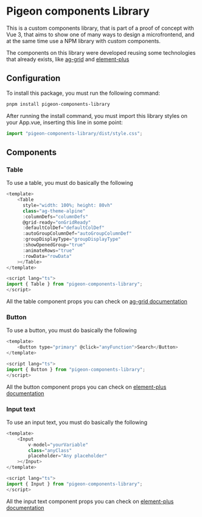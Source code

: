 # Pigeon components Library

This is a custom components library, that is part of a proof of concept with Vue 3, that aims to show one of many ways to design a microfrontend, and at the same time use a NPM library with custom components.

The components on this library were developed reusing some technologies that already exists, like [ag-grid](https://www.ag-grid.com/) and [element-plus](https://element-plus.org/en-US/)

## Configuration

To install this package, you must run the following command:

```sh
pnpm install pigeon-components-library
```

After running the install command, you must import this library styles on your App.vue, inserting this line in some point:

```js
import "pigeon-components-library/dist/style.css";
```

## Components

### Table

To use a table, you must do basically the following

```js
<template>
    <Table
      style="width: 100%; height: 80vh"
      class="ag-theme-alpine"
      :columnDefs="columnDefs"
      @grid-ready="onGridReady"
      :defaultColDef="defaultColDef"
      :autoGroupColumnDef="autoGroupColumnDef"
      :groupDisplayType="groupDisplayType"
      :showOpenedGroup="true"
      :animateRows="true"
      :rowData="rowData"
    ></Table>
</template>

<script lang="ts">
import { Table } from "pigeon-components-library";
</script>
```

All the table component props you can check on [ag-grid documentation](https://www.ag-grid.com/vue-data-grid/getting-started/)

### Button

To use a button, you must do basically the following

```js
<template>
    <Button type="primary" @click="anyFunction">Search</Button>
</template>

<script lang="ts">
import { Button } from "pigeon-components-library";
</script>
```

All the button component props you can check on [element-plus documentation](https://element-plus.org/en-US/component/button.html)

### Input text

To use an input text, you must do basically the following

```js
<template>
    <Input
        v-model="yourVariable"
        class="anyClass"
        placeholder="Any placeholder"
    ></Input>
</template>

<script lang="ts">
import { Input } from "pigeon-components-library";
</script>
```

All the input text component props you can check on [element-plus documentation](https://element-plus.org/en-US/component/input.html)
